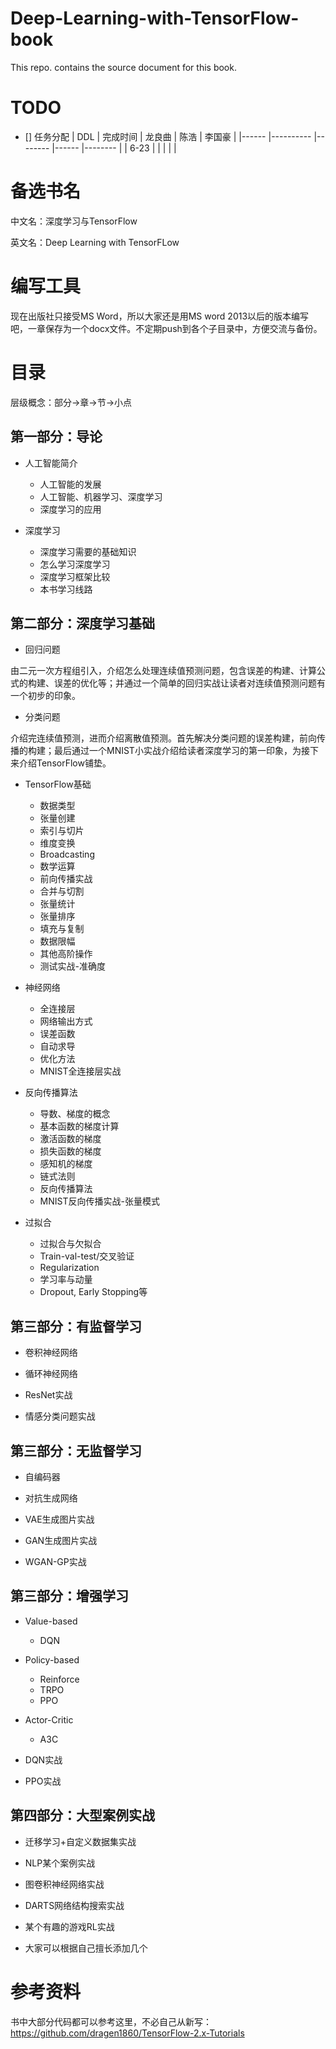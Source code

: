# Deep-Learning-with-TensorFlow-book
This repo. contains the source document for this book. 

# TODO

- [] 任务分配
| DDL  	| 完成时间 	| 龙良曲 	| 陈浩 	| 李国豪 	|
|------	|----------	|--------	|------	|--------	|
| 6-23 	|          	|        	|      	|        	|

# 备选书名

中文名：深度学习与TensorFlow 

英文名：Deep Learning with TensorFLow

# 编写工具
现在出版社只接受MS Word，所以大家还是用MS word 2013以后的版本编写吧，一章保存为一个docx文件。不定期push到各个子目录中，方便交流与备份。

# 目录

层级概念：部分->章->节->小点

## 第一部分：导论

* 人工智能简介
  * 人工智能的发展
  * 人工智能、机器学习、深度学习
  * 深度学习的应用
  
* 深度学习
  * 深度学习需要的基础知识
  * 怎么学习深度学习 
  * 深度学习框架比较
  * 本书学习线路

## 第二部分：深度学习基础

* 回归问题

由二元一次方程组引入，介绍怎么处理连续值预测问题，包含误差的构建、计算公式的构建、误差的优化等；并通过一个简单的回归实战让读者对连续值预测问题有一个初步的印象。

* 分类问题

介绍完连续值预测，进而介绍离散值预测。首先解决分类问题的误差构建，前向传播的构建；最后通过一个MNIST小实战介绍给读者深度学习的第一印象，为接下来介绍TensorFlow铺垫。

* TensorFlow基础
  * 数据类型
  * 张量创建
  * 索引与切片
  * 维度变换
  * Broadcasting
  * 数学运算
  * 前向传播实战
  * 合并与切割
  * 张量统计
  * 张量排序
  * 填充与复制
  * 数据限幅
  * 其他高阶操作
  * 测试实战-准确度

* 神经网络
  * 全连接层
  * 网络输出方式
  * 误差函数
  * 自动求导
  * 优化方法
  * MNIST全连接层实战

* 反向传播算法
  * 导数、梯度的概念
  * 基本函数的梯度计算
  * 激活函数的梯度
  * 损失函数的梯度
  * 感知机的梯度
  * 链式法则
  * 反向传播算法
  * MNIST反向传播实战-张量模式

* 过拟合
  * 过拟合与欠拟合
  * Train-val-test/交叉验证
  * Regularization
  * 学习率与动量
  * Dropout, Early Stopping等

## 第三部分：有监督学习

* 卷积神经网络

* 循环神经网络

* ResNet实战

* 情感分类问题实战

## 第三部分：无监督学习

* 自编码器

* 对抗生成网络

* VAE生成图片实战

* GAN生成图片实战

* WGAN-GP实战

## 第三部分：增强学习

* Value-based
  * DQN
* Policy-based
  * Reinforce
  * TRPO
  * PPO
* Actor-Critic
  * A3C

* DQN实战
* PPO实战



## 第四部分：大型案例实战



* 迁移学习+自定义数据集实战

* NLP某个案例实战

* 图卷积神经网络实战

* DARTS网络结构搜索实战

* 某个有趣的游戏RL实战

* 大家可以根据自己擅长添加几个


# 参考资料

书中大部分代码都可以参考这里，不必自己从新写： https://github.com/dragen1860/TensorFlow-2.x-Tutorials
